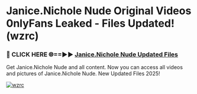 # Janice.Nichole Nude Original Videos 0nlyFans Leaked - Files Updated! (wzrc)

<h3>🔴 CLICK HERE 🌐==►► <a href="https://tinyurl.com/yrmya6cz" rel="nofollow">Janice.Nichole Nude Updated Files</a></h3>

Get Janice.Nichole Nude and all content. Now you can access all videos and pictures of Janice.Nichole Nude. New Updated Files 2025!

[![wzrc](https://i.imgur.com/FMdXYCs.gif)](https://tinyurl.com/yrmya6cz)
